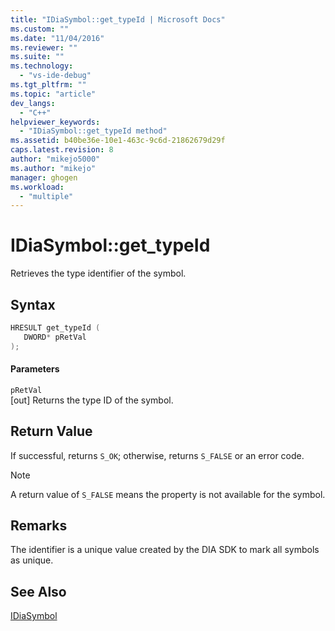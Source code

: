 ```yaml
---
title: "IDiaSymbol::get_typeId | Microsoft Docs"
ms.custom: ""
ms.date: "11/04/2016"
ms.reviewer: ""
ms.suite: ""
ms.technology: 
  - "vs-ide-debug"
ms.tgt_pltfrm: ""
ms.topic: "article"
dev_langs: 
  - "C++"
helpviewer_keywords: 
  - "IDiaSymbol::get_typeId method"
ms.assetid: b40be36e-10e1-463c-9c6d-21862679d29f
caps.latest.revision: 8
author: "mikejo5000"
ms.author: "mikejo"
manager: ghogen
ms.workload: 
  - "multiple"
---
```

# IDiaSymbol::get_typeId
Retrieves the type identifier of the symbol.  
  
## Syntax  
  
```C++  
HRESULT get_typeId (   
   DWORD* pRetVal  
);  
```  
  
#### Parameters  
 `pRetVal`  
 [out] Returns the type ID of the symbol.  
  
## Return Value  
 If successful, returns `S_OK`; otherwise, returns `S_FALSE` or an error code.  
  
> [!NOTE]
>  A return value of `S_FALSE` means the property is not available for the symbol.  
  
## Remarks  
 The identifier is a unique value created by the DIA SDK to mark all symbols as unique.  
  
## See Also  
 [IDiaSymbol](../../debugger/debug-interface-access/idiasymbol.md)